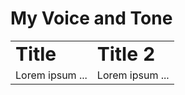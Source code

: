 # My Voice and Tone

<table border="0">
<tr>
    <td><b style="font-size:30px">Title</b></td>
    <td><b style="font-size:30px">Title 2</b></td>
</tr>
<tr>
    <td>Lorem ipsum ...</td>
    <td>Lorem ipsum ...</td>
 </tr>
</table>
